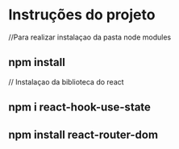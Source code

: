 # Instruções do projeto

//Para realizar instalaçao da pasta node modules

## npm install 

// Instalaçao da biblioteca do react 
## npm i react-hook-use-state

## npm install react-router-dom

